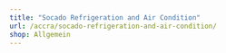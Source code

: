 ```yaml
---
title: "Socado Refrigeration and Air Condition"
url: /accra/socado-refrigeration-and-air-condition/
shop: Allgemein
---
```

